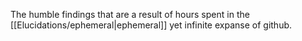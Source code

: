 The humble findings that are a result of hours spent in the [[Elucidations/ephemeral|ephemeral]] yet infinite expanse of github. 